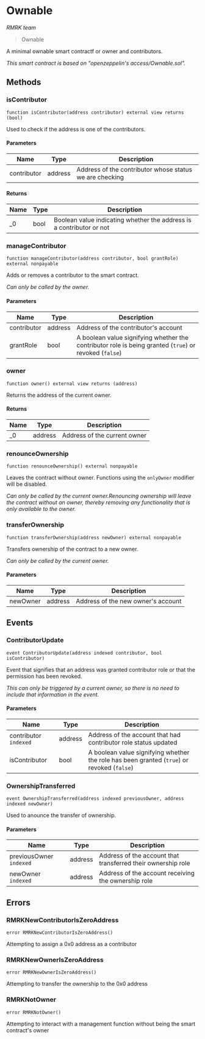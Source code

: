 # Ownable

_RMRK team_

> Ownable

A minimal ownable smart contractf or owner and contributors.

_This smart contract is based on "openzeppelin's access/Ownable.sol"._

## Methods

### isContributor

```solidity
function isContributor(address contributor) external view returns (bool)
```

Used to check if the address is one of the contributors.

#### Parameters

| Name        | Type    | Description                                             |
| ----------- | ------- | ------------------------------------------------------- |
| contributor | address | Address of the contributor whose status we are checking |

#### Returns

| Name | Type | Description                                                          |
| ---- | ---- | -------------------------------------------------------------------- |
| \_0  | bool | Boolean value indicating whether the address is a contributor or not |

### manageContributor

```solidity
function manageContributor(address contributor, bool grantRole) external nonpayable
```

Adds or removes a contributor to the smart contract.

_Can only be called by the owner._

#### Parameters

| Name        | Type    | Description                                                                                            |
| ----------- | ------- | ------------------------------------------------------------------------------------------------------ |
| contributor | address | Address of the contributor's account                                                                   |
| grantRole   | bool    | A boolean value signifying whether the contributor role is being granted (`true`) or revoked (`false`) |

### owner

```solidity
function owner() external view returns (address)
```

Returns the address of the current owner.

#### Returns

| Name | Type    | Description                  |
| ---- | ------- | ---------------------------- |
| \_0  | address | Address of the current owner |

### renounceOwnership

```solidity
function renounceOwnership() external nonpayable
```

Leaves the contract without owner. Functions using the `onlyOwner` modifier will be disabled.

_Can only be called by the current owner.Renouncing ownership will leave the contract without an owner, thereby removing any functionality that is only available to the owner._

### transferOwnership

```solidity
function transferOwnership(address newOwner) external nonpayable
```

Transfers ownership of the contract to a new owner.

_Can only be called by the current owner._

#### Parameters

| Name     | Type    | Description                        |
| -------- | ------- | ---------------------------------- |
| newOwner | address | Address of the new owner's account |

## Events

### ContributorUpdate

```solidity
event ContributorUpdate(address indexed contributor, bool isContributor)
```

Event that signifies that an address was granted contributor role or that the permission has been revoked.

_This can only be triggered by a current owner, so there is no need to include that information in the event._

#### Parameters

| Name                  | Type    | Description                                                                                |
| --------------------- | ------- | ------------------------------------------------------------------------------------------ |
| contributor `indexed` | address | Address of the account that had contributor role status updated                            |
| isContributor         | bool    | A boolean value signifying whether the role has been granted (`true`) or revoked (`false`) |

### OwnershipTransferred

```solidity
event OwnershipTransferred(address indexed previousOwner, address indexed newOwner)
```

Used to anounce the transfer of ownership.

#### Parameters

| Name                    | Type    | Description                                                  |
| ----------------------- | ------- | ------------------------------------------------------------ |
| previousOwner `indexed` | address | Address of the account that transferred their ownership role |
| newOwner `indexed`      | address | Address of the account receiving the ownership role          |

## Errors

### RMRKNewContributorIsZeroAddress

```solidity
error RMRKNewContributorIsZeroAddress()
```

Attempting to assign a 0x0 address as a contributor

### RMRKNewOwnerIsZeroAddress

```solidity
error RMRKNewOwnerIsZeroAddress()
```

Attempting to transfer the ownership to the 0x0 address

### RMRKNotOwner

```solidity
error RMRKNotOwner()
```

Attempting to interact with a management function without being the smart contract's owner
